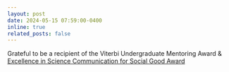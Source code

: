 ```yaml
---
layout: post
date: 2024-05-15 07:59:00-0400
inline: true
related_posts: false
---
```


Grateful to be a recipient of the Viterbi Undergraduate Mentoring Award
& [Excellence in Science Communication for Social Good Award](https://www.linkedin.com/posts/eis-communications-hub-at-the-usc-viterbi-school-of-engineering_were-celebrating-the-end-of-the-hubs-second-ugcPost-7189481991627595776-2Mif/)